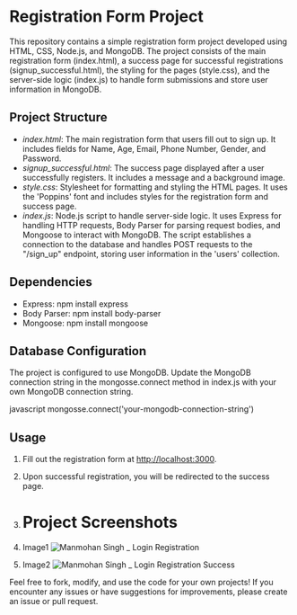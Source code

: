 # Registration Form Project
This repository contains a simple registration form project developed using HTML, CSS, Node.js, and MongoDB.
The project consists of the main registration form (index.html), a success page for successful registrations (signup_successful.html), the styling for the pages (style.css), and the server-side logic (index.js) to handle form submissions and store user information in MongoDB.

## Project Structure
- *index.html*: The main registration form that users fill out to sign up. It includes fields for Name, Age, Email, Phone Number, Gender, and Password.
- *signup_successful.html*: The success page displayed after a user successfully registers. It includes a message and a background image.
- *style.css*: Stylesheet for formatting and styling the HTML pages. It uses the 'Poppins' font and includes styles for the registration form and success page.
- *index.js*: Node.js script to handle server-side logic. It uses Express for handling HTTP requests, Body Parser for parsing request bodies, and Mongoose to interact with MongoDB. The script establishes a connection to the database and handles POST requests to the "/sign_up" endpoint, storing user information in the 'users' collection.

## Dependencies
- Express: npm install express
- Body Parser: npm install body-parser
- Mongoose: npm install mongoose

## Database Configuration
The project is configured to use MongoDB. Update the MongoDB connection string in the mongosse.connect method in index.js with your own MongoDB connection string.

javascript
mongosse.connect('your-mongodb-connection-string')


## Usage
1. Fill out the registration form at [http://localhost:3000](http://localhost:3000).
2. Upon successful registration, you will be redirected to the success page.

3. # Project Screenshots
1. Image1
![Manmohan Singh _ Login   Registration ](https://github.com/MANMOHAN14/Registration-Form/assets/106026981/afd4e102-8fd7-43ad-8634-1af3a13df7df)
2. Image2
![Manmohan Singh _ Login   Registration Success](https://github.com/MANMOHAN14/Registration-Form/assets/106026981/b02bde12-6bcd-4c17-b243-310622ee9ed0)


Feel free to fork, modify, and use the code for your own projects! If you encounter any issues or have suggestions for improvements, please create an issue or pull request.
